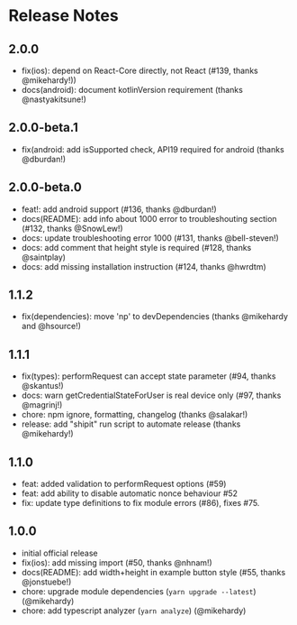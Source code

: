 <!-- markdownlint-disable MD024 MD034 MD033 -->

# Release Notes

## 2.0.0

- fix(ios): depend on React-Core directly, not React (#139, thanks @mikehardy!))
- docs(android): document kotlinVersion requirement (thanks @nastyakitsune!)

## 2.0.0-beta.1

- fix(android: add isSupported check, API19 required for android (thanks @dburdan!)

## 2.0.0-beta.0

- feat!: add android support (#136, thanks @dburdan!)
- docs(README): add info about 1000 error to troubleshouting section (#132, thanks @SnowLew!)
- docs: update troubleshooting error 1000 (#131, thanks @bell-steven!)
- docs: add comment that height style is required (#128, thanks @saintplay)
- docs: add missing installation instruction (#124, thanks @hwrdtm)

## 1.1.2

- fix(dependencies): move 'np' to devDependencies (thanks @mikehardy and @hsource!)

## 1.1.1

- fix(types): performRequest can accept state parameter (#94, thanks @skantus!)
- docs: warn getCredentialStateForUser is real device only (#97, thanks @magrinj!)
- chore: npm ignore, formatting, changelog (thanks @salakar!)
- release: add "shipit" run script to automate release (thanks @mikehardy!)

## 1.1.0

- feat: added validation to performRequest options (#59)
- feat: add ability to disable automatic nonce behaviour #52
- fix: update type definitions to fix module errors (#86), fixes #75.

## 1.0.0

- initial official release
- fix(ios): add missing import (#50, thanks @nhnam!)
- docs(README): add width+height in example button style (#55, thanks @jonstuebe!)
- chore: upgrade module dependencies (`yarn upgrade --latest`) (@mikehardy)
- chore: add typescript analyzer (`yarn analyze`) (@mikehardy)
